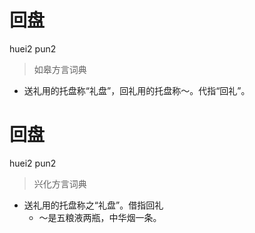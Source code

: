 # 回盘
huei2 pun2
> 如皋方言词典
- 送礼用的托盘称“礼盘”，回礼用的托盘称～。代指“回礼”。

# 回盘
huei2 pun2
> 兴化方言词典
- 送礼用的托盘称之“礼盘”。借指回礼
  - ～是五粮液两瓶，中华烟一条。
